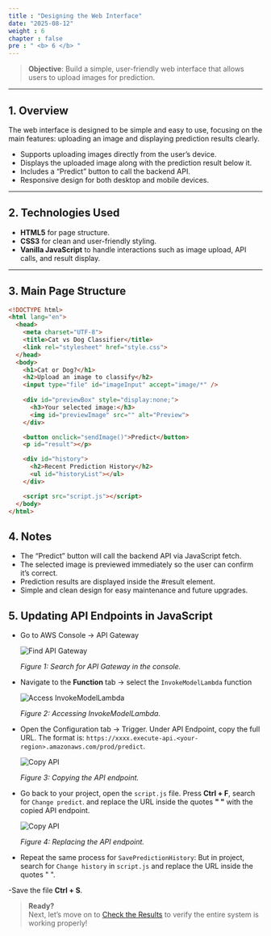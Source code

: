```yaml
---
title : "Designing the Web Interface"
date: "2025-08-12"
weight : 6
chapter : false
pre : " <b> 6 </b> "
---
```


> **Objective**: Build a simple, user-friendly web interface that allows users to upload images for prediction.

---

## 1. Overview

The web interface is designed to be simple and easy to use, focusing on the main features: uploading an image and displaying prediction results clearly.

- Supports uploading images directly from the user’s device.
- Displays the uploaded image along with the prediction result below it.
- Includes a “Predict” button to call the backend API.
- Responsive design for both desktop and mobile devices.

---

## 2. Technologies Used

- **HTML5** for page structure.
- **CSS3** for clean and user-friendly styling.
- **Vanilla JavaScript** to handle interactions such as image upload, API calls, and result display.

---

## 3. Main Page Structure

```html
<!DOCTYPE html>
<html lang="en">
  <head>
    <meta charset="UTF-8">
    <title>Cat vs Dog Classifier</title>
    <link rel="stylesheet" href="style.css">
  </head>
  <body>
    <h1>Cat or Dog?</h1>
    <h2>Upload an image to classify</h2>
    <input type="file" id="imageInput" accept="image/*" />
    
    <div id="previewBox" style="display:none;">
      <h3>Your selected image:</h3>
      <img id="previewImage" src="" alt="Preview">
    </div>

    <button onclick="sendImage()">Predict</button>
    <p id="result"></p>

    <div id="history">
      <h2>Recent Prediction History</h2>
      <ul id="historyList"></ul>
    </div>

    <script src="script.js"></script>
  </body>
</html>
```

## 4. Notes
- The “Predict” button will call the backend API via JavaScript fetch.
- The selected image is previewed immediately so the user can confirm it’s correct.
- Prediction results are displayed inside the #result element.
- Simple and clean design for easy maintenance and future upgrades.

## 5. Updating API Endpoints in JavaScript

- Go to AWS Console → API Gateway

  ![Find API Gateway](/images/6.web/web-1.png)  

  *Figure 1: Search for API Gateway in the console.*

- Navigate to the **Function** tab → select the `InvokeModelLambda` function

  ![Access InvokeModelLambda](//images/6.web/web-2.png)  

  *Figure 2: Accessing InvokeModelLambda.*

- Open the Configuration tab → Trigger. Under API Endpoint, copy the full URL. The format is: `https://xxxx.execute-api.<your-region>.amazonaws.com/prod/predict`.

  ![Copy API](//images/6.web/web-3.png)  

  *Figure 3: Copying the API endpoint.*

- Go back to your project, open the `script.js` file. Press **Ctrl + F**, search for `Change predict`. and replace the URL inside the quotes **" "** with the copied API endpoint.

  ![Copy API](//images/6.web/web-4.png)  

  *Figure 4: Replacing the API endpoint.*

- Repeat the same process for `SavePredictionHistory`: But in project, search for `Change history` in `script.js` and replace the URL inside the quotes " ".

-Save the file **Ctrl + S**.

> **Ready?**  
> Next, let’s move on to [Check the Results](/7-check-result/) to verify the entire system is working properly!
